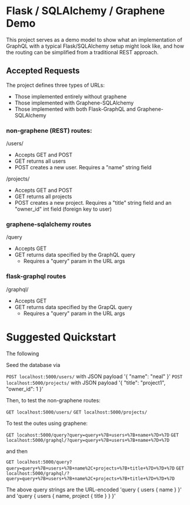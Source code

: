 # Flask / SQLAlchemy / Graphene Demo

This project serves as a demo model to show what an implementation of GraphQL
with a typical Flask/SQLAlchemy setup might look like, and how the routing
can be simplified from a traditional REST approach.


## Accepted Requests

The project defines three types of URLs:

- Those implemented entirely without graphene
- Those implemented with Graphene-SQLAlchemy
- Those implemented with both Flask-GraphQL and Graphene-SQLAlchemy


### non-graphene (REST) routes:

/users/
- Accepts GET and POST
- GET returns all users
- POST creates a new user. Requires a "name" string field


/projects/
- Accepts GET and POST
- GET returns all projects
- POST creates a new project. Requires a "title" string field and an "owner_id" int field (foreign key to user)



### graphene-sqlalchemy routes

/query
- Accepts GET
- GET returns data specified by the GraphQL query
    - Requires a "query" param in the URL args



### flask-graphql routes

/graphql/
- Accepts GET
- GET returns data specified by the GrapQL query
    - Requires a "query" param in the URL args




# Suggested Quickstart

The following 



Seed the database via

`POST localhost:5000/users/` with JSON payload '{ "name": "neal" }'
`POST localhost:5000/projects/` with JSON payload '{ "title": "project1", "owner_id": 1 }'


Then, to test the non-graphene routes:

`GET localhost:5000/users/`
`GET localhost:5000/projects/`

To test the outes using graphene:

`GET locahost:5000/query?query=query+%7B+users+%7B+name+%7D+%7D`
`GET localhost:5000/graphql/?query=query+%7B+users+%7B+name+%7D+%7D`

and then

`GET localhost:5000/query?query=query+%7B+users+%7B+name%2C+projects+%7B+title+%7D+%7D+%7D`
`GET localhost:5000/graphql/?query=query+%7B+users+%7B+name%2C+projects+%7B+title+%7D+%7D+%7D`

The above query strings are the URL-encoded
'query { users { name } }' and 'query { users { name, project { title } } }'




